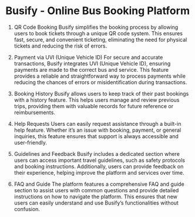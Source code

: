 # Busify - Online Bus Booking Platform
1. QR Code Booking
Busify simplifies the booking process by allowing users to book tickets through a unique QR code system. This ensures fast, secure, and convenient ticketing, eliminating the need for physical tickets and reducing the risk of errors.

2. Payment via UVI (Unique Vehicle ID)
For secure and accurate transactions, Busify integrates UVI (Unique Vehicle ID), ensuring payments are made to the correct bus and service. This feature provides a reliable and straightforward way to process payments while reducing the chances of errors or misidentification during transactions.

3. Booking History
Busify allows users to keep track of their past bookings with a history feature. This helps users manage and review previous trips, providing them with valuable records for future reference or reimbursements.

4. Help Requests
Users can easily request assistance through a built-in help feature. Whether it’s an issue with booking, payment, or general inquiries, this feature ensures that support is always accessible and user-friendly.

5. Guidelines and Feedback
Busify includes a dedicated section where users can access important travel guidelines, such as safety protocols and booking instructions. Additionally, users can provide feedback on their experience, helping improve the platform and services over time.

6. FAQ and Guide
The platform features a comprehensive FAQ and guide section to assist users with common questions and provide detailed instructions on how to navigate the platform. This ensures that new users can easily understand and use Busify’s functionalities without confusion.
